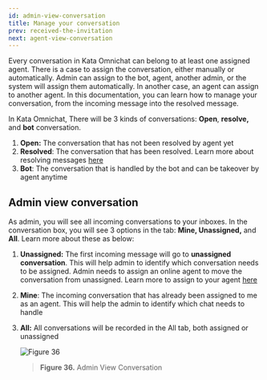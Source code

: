```yaml
---
id: admin-view-conversation
title: Manage your conversation
prev: received-the-invitation
next: agent-view-conversation
---
```


Every conversation in Kata Omnichat can belong to at least one assigned agent. There is a case to assign the conversation, either manually or automatically. Admin can assign to the bot, agent, another admin, or the system will assign them automatically. In another case, an agent can assign to another agent. In this documentation, you can learn how to manage your conversation, from the incoming message into the resolved message.

In Kata Omnichat, There will be 3 kinds of conversations: **Open**, **resolve,** and **bot** conversation.

1. **Open:** The conversation that has not been resolved by agent yet
2. **Resolved**: The conversation that has been resolved. Learn more about resolving messages [here](/kata-omnichat/manage-your-conversation/resolve-conversation)
3. **Bot**: The conversation that is handled by the bot and can be takeover by agent anytime

## Admin view conversation

As admin, you will see all incoming conversations to your inboxes. In the conversation box, you will see 3 options in the tab: **Mine, Unassigned,** and **All**. Learn more about these as below:

1. **Unassigned:** The first incoming message will go to **unassigned conversation**. This will help admin to identify which conversation needs to be assigned. Admin needs to assign an online agent to move the conversation from unassigned. Learn more to assign to your agent [here](/kata-omnichat/manage-your-conversation/manual-agent-assignment)
2. **Mine**: The incoming conversation that has already been assigned to me as an agent. This will help the admin to identify which chat needs to handle
3. **All:** All conversations will be recorded in the All tab, both assigned or unassigned

    ![Figure 36](/assets/images/products/kata-omnichat/image36.png)

    > **Figure 36.** Admin View Conversation
